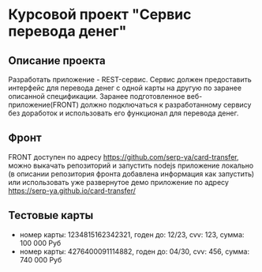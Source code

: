 #  Курсовой проект "Сервис перевода денег"

## Описание проекта

Разработать приложение - REST-сервис. Сервис должен предоставить интерфейс для перевода денег с одной карты на другую по заранее описанной спецификации. 
Заранее подготовленное веб-приложение(FRONT) должно подключаться к разработанному сервису без доработок и использовать его функционал для перевода денег. 

## Фронт
FRONT доступен по адресу https://github.com/serp-ya/card-transfer, можно выкачать репозиторий и запустить nodejs приложение локально
(в описании репозитория фронта добавлена информация как запустить) или использовать уже развернутое демо приложение 
по адресу https://serp-ya.github.io/card-transfer/ 

## Тестовые карты

- номер карты: 1234815162342321, годен до: 12/23, cvv: 123, сумма: 100 000 Руб
- номер карты: 4276400091114882, годен до: 04/30, cvv: 456, сумма: 740 000 Руб
